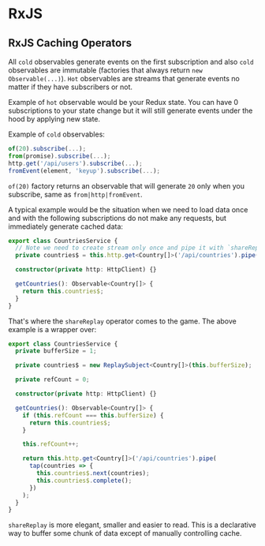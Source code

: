 # RxJS

## RxJS Caching Operators

All `cold` observables generate events on the first subscription and also `cold` observables are immutable (factories that always return `new Observable(...)`). `Hot` observables are streams that generate events no matter if they have subscribers or not.

Example of `hot` observable would be your Redux state. You can have 0 subscriptions to your state change but it will still generate events under the hood by applying new state.

Example of `cold` observables:

```typescript
of(20).subscribe(...);
from(promise).subscribe(...);
http.get('/api/users').subscribe(...);
fromEvent(element, 'keyup').subscribe(...);
```

`of(20)` factory returns an observable that will generate `20` only when you subscribe, same as `from|http|fromEvent`.

A typical example would be the situation when we need to load data once and with the following subscriptions do not make any requests, but immediately generate cached data:

```typescript
export class CountriesService {
  // Note we need to create stream only once and pipe it with `shareReplay(1)`
  private countries$ = this.http.get<Country[]>('/api/countries').pipe(shareReplay(1));

  constructor(private http: HttpClient) {}

  getCountries(): Observable<Country[]> {
    return this.countries$;
  }
}
```

That's where the `shareReplay` operator comes to the game. The above example is a wrapper over:

```typescript
export class CountriesService {
  private bufferSize = 1;

  private countries$ = new ReplaySubject<Country[]>(this.bufferSize);

  private refCount = 0;

  constructor(private http: HttpClient) {}

  getCountries(): Observable<Country[]> {
    if (this.refCount === this.bufferSize) {
      return this.countries$;
    }

    this.refCount++;

    return this.http.get<Country[]>('/api/countries').pipe(
      tap(countries => {
        this.countries$.next(countries);
        this.countries$.complete();
      })
    );
  }
}
```

`shareReplay` is more elegant, smaller and easier to read. This is a declarative way to buffer some chunk of data except of manually controlling cache.
